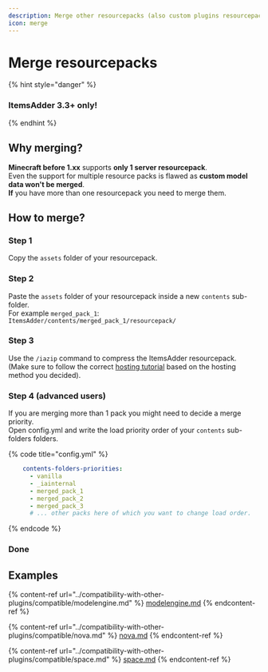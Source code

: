 ```yaml
---
description: Merge other resourcepacks (also custom plugins resourcepacks)
icon: merge
---
```


# Merge resourcepacks

{% hint style="danger" %}
### ItemsAdder 3.3+ only!
{% endhint %}

## Why merging?

**Minecraft before 1.xx** supports **only 1 server resourcepack**.\
Even the support for multiple resource packs is flawed as **custom model data won't be merged**.\
**If** you have more than one resourcepack you need to merge them.

## How to merge?

### Step 1

Copy the `assets` folder of your resourcepack.

### Step 2

Paste the `assets` folder of your resourcepack inside a new `contents` sub-folder.\
For example `merged_pack_1`: `ItemsAdder/contents/merged_pack_1/resourcepack/`

### Step 3

Use the `/iazip` command to compress the ItemsAdder resourcepack.\
(Make sure to follow the correct [hosting tutorial](resourcepack-hosting/) based on the hosting method you decided).

### Step 4 (advanced users)

If you are merging more than 1 pack you might need to decide a merge priority.\
Open config.yml and write the load priority order of your `contents` sub-folders folders.

{% code title="config.yml" %}
```yaml
    contents-folders-priorities:
      - vanilla
      - _iainternal
      - merged_pack_1
      - merged_pack_2
      - merged_pack_3
      # ... other packs here of which you want to change load order.
```
{% endcode %}

### Done

## Examples

{% content-ref url="../compatibility-with-other-plugins/compatible/modelengine.md" %}
[modelengine.md](../compatibility-with-other-plugins/compatible/modelengine.md)
{% endcontent-ref %}

{% content-ref url="../compatibility-with-other-plugins/compatible/nova.md" %}
[nova.md](../compatibility-with-other-plugins/compatible/nova.md)
{% endcontent-ref %}

{% content-ref url="../compatibility-with-other-plugins/compatible/space.md" %}
[space.md](../compatibility-with-other-plugins/compatible/space.md)
{% endcontent-ref %}
